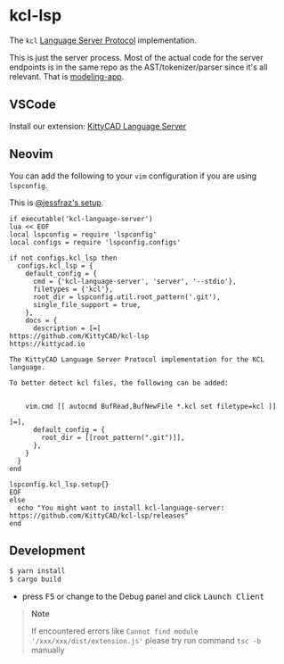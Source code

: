 # kcl-lsp

The `kcl` [Language Server Protocol](https://microsoft.github.io/language-server-protocol)
implementation.

This is just the server process. Most of the actual code for the server endpoints is in the same repo as the AST/tokenizer/parser since it's all relevant. That is [modeling-app](https://github.com/kittycad/modeling-app).

## VSCode

Install our extension: [KittyCAD Language Server](https://marketplace.visualstudio.com/items?itemName=KittyCAD.kcl-language-server)

## Neovim

You can add the following to your `vim` configuration if you are using `lspconfig`.

This is [@jessfraz's
setup](https://github.com/jessfraz/.vim/blob/master/vimrc#L935).

```vim
if executable('kcl-language-server')
lua << EOF
local lspconfig = require 'lspconfig'
local configs = require 'lspconfig.configs'

if not configs.kcl_lsp then
  configs.kcl_lsp = {
    default_config = {
      cmd = {'kcl-language-server', 'server', '--stdio'},
      filetypes = {'kcl'},
      root_dir = lspconfig.util.root_pattern('.git'),
      single_file_support = true,
    },
    docs = {
      description = [=[
https://github.com/KittyCAD/kcl-lsp
https://kittycad.io

The KittyCAD Language Server Protocol implementation for the KCL language.

To better detect kcl files, the following can be added:


    vim.cmd [[ autocmd BufRead,BufNewFile *.kcl set filetype=kcl ]]

]=],
      default_config = {
        root_dir = [[root_pattern(".git")]],
      },
    }
  }
end

lspconfig.kcl_lsp.setup{}
EOF
else
  echo "You might want to install kcl-language-server: https://github.com/KittyCAD/kcl-lsp/releases"
end
```

## Development

```bash
$ yarn install
$ cargo build
```

- press <kbd>F5</kbd> or change to the Debug panel and click <kbd>Launch Client</kbd>

> **Note**
>
> If encountered errors like `Cannot find module '/xxx/xxx/dist/extension.js'`
> please try run command `tsc -b` manually

